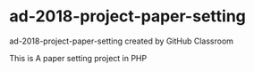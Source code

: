 # ad-2018-project-paper-setting
ad-2018-project-paper-setting created by GitHub Classroom

This is A paper setting project in PHP
